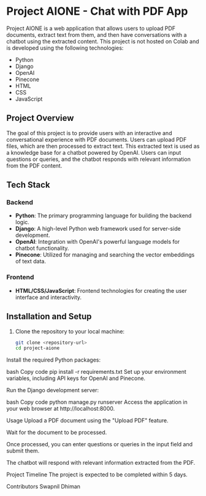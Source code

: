 # Project AIONE - Chat with PDF App

Project AIONE is a web application that allows users to upload PDF documents, extract text from them, and then have conversations with a chatbot using the extracted content. This project is not hosted on Colab and is developed using the following technologies:

- Python
- Django
- OpenAI
- Pinecone
- HTML
- CSS
- JavaScript

## Project Overview

The goal of this project is to provide users with an interactive and conversational experience with PDF documents. Users can upload PDF files, which are then processed to extract text. This extracted text is used as a knowledge base for a chatbot powered by OpenAI. Users can input questions or queries, and the chatbot responds with relevant information from the PDF content.

## Tech Stack

### Backend
- **Python**: The primary programming language for building the backend logic.
- **Django**: A high-level Python web framework used for server-side development.
- **OpenAI**: Integration with OpenAI's powerful language models for chatbot functionality.
- **Pinecone**: Utilized for managing and searching the vector embeddings of text data.

### Frontend
- **HTML/CSS/JavaScript**: Frontend technologies for creating the user interface and interactivity.

## Installation and Setup

1. Clone the repository to your local machine:

   ```bash
   git clone <repository-url>
   cd project-aione
Install the required Python packages:

bash
Copy code
pip install -r requirements.txt
Set up your environment variables, including API keys for OpenAI and Pinecone.

Run the Django development server:

bash
Copy code
python manage.py runserver
Access the application in your web browser at http://localhost:8000.

Usage
Upload a PDF document using the "Upload PDF" feature.

Wait for the document to be processed.

Once processed, you can enter questions or queries in the input field and submit them.

The chatbot will respond with relevant information extracted from the PDF.

Project Timeline
The project is expected to be completed within 5 days.

Contributors
Swapnil Dhiman
